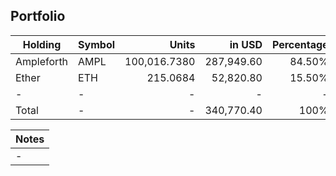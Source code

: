 ## Portfolio

|Holding|Symbol|Units|in USD|Percentage|
|---|----|---:|---:|---:|
|Ampleforth|AMPL|100,016.7380|287,949.60|84.50%|
|Ether|ETH|215.0684|52,820.80|15.50%|
|-|-|-|-|-|
|Total|-|-|340,770.40|100%|

|Notes|
|---|
|-|
